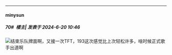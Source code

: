 ﻿
*****

####  minysun  
##### 70#         楼主| 发表于 2024-6-20 10:46

<img src="https://static.saraba1st.com/image/smiley/face2017/037.png" referrerpolicy="no-referrer">结束乐队牌面啊，又接一次TFT，193这次感觉比上次轻松许多，啥时候正式歌手出道啊


